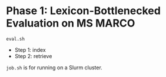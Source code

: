 # Phase 1: Lexicon-Bottlenecked Evaluation on MS MARCO

```eval.sh```
- Step 1: index
- Step 2: retrieve

`job.sh` is for running on a Slurm cluster.